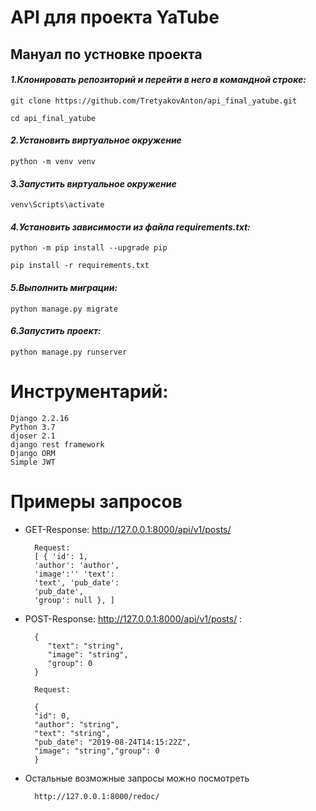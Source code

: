 <h1> API для проекта YaTube</h1>

<h2>Мануал по устновке проекта</h2>

<h4><i>1.Клонировать репозиторий и перейти в него в командной строке:</i></h4>

    git clone https://github.com/TretyakovAnton/api_final_yatube.git

    cd api_final_yatube

<h4><i>2.Установить виртуальное окружение</i></h4>

    python -m venv venv

<h4><i>3.Запустить виртуальное окружение</i></h4>

    venv\Scripts\activate

<h4><i>4.Установить зависимости из файла requirements.txt:</i></h4>

    python -m pip install --upgrade pip

    pip install -r requirements.txt

<h4><i>5.Выполнить миграции:</i></h4>

    python manage.py migrate

<h4><i>6.Запустить проект:</i></h4>

    python manage.py runserver
    

<h1>Инструментарий:</h1>

    Django 2.2.16
    Python 3.7
    djoser 2.1
    django rest framework
    Django ORM
    Simple JWT
    
<h1>Примеры запросов</h1>

- GET-Response: http://127.0.0.1:8000/api/v1/posts/ 

        Request:
        [ { 'id': 1, 
        'author': 'author', 
        'image':'' 'text': 
        'text', 'pub_date': 
        'pub_date', 
        'group': null }, ]

- POST-Response: http://127.0.0.1:8000/api/v1/posts/ :

        {
           "text": "string",
           "image": "string",
           "group": 0
        }

        Request:

        {
        "id": 0,
        "author": "string",
        "text": "string",
        "pub_date": "2019-08-24T14:15:22Z",
        "image": "string","group": 0
        }


- Остальные возможные запросы можно посмотреть 

        http://127.0.0.1:8000/redoc/
